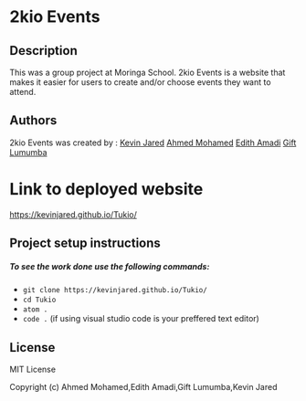 # 2kio Events

## Description
This was a group project at Moringa School.
2kio Events is a website that makes it easier for users to create and/or choose events they want to attend.

## Authors
2kio Events was created by :
[Kevin Jared](https://github.com/KevinJared)
[Ahmed Mohamed](https://github.com/abdulmoha)
[Edith Amadi](https://github.com/edithamadi)
[Gift Lumumba](https://github.com/Gift-Lumumba)


# Link to deployed website
https://kevinjared.github.io/Tukio/

## Project setup instructions
##### To see the work done use the following commands:

- `git clone https://kevinjared.github.io/Tukio/`
- `cd Tukio`
- `atom .`
- `code .` (if using visual studio code is your preffered text editor)


## License

MIT License

Copyright (c) Ahmed Mohamed,Edith Amadi,Gift Lumumba,Kevin Jared
